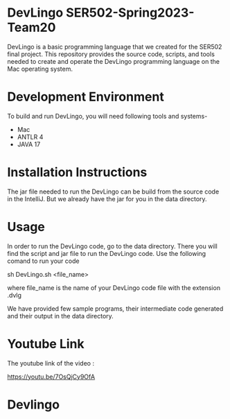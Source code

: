 # DevLingo SER502-Spring2023-Team20
DevLingo is a basic programming language that we created for the SER502 final project. This repository provides the source code, scripts, and tools needed to create and operate the DevLingo programming language on the Mac operating system.
# Development Environment
To build and run DevLingo, you will need following tools and systems-
- Mac
- ANTLR 4
- JAVA 17
# Installation Instructions
The jar file needed to run the DevLingo can be build from the source code in the IntelliJ. But we already have the jar for you in the data directory.
# Usage

In order to run the DevLingo code, go to the data directory. There you will find the script and jar file to run the DevLingo code. Use the following comand to run your code

sh DevLingo.sh <file_name>

where file_name is the name of your DevLingo code file with the extension .dvlg

We have provided few sample programs, their intermediate code generated and their output in the data directory.

# Youtube Link

The youtube link of the video :

https://youtu.be/7OsQjCy9OfA
# Devlingo
